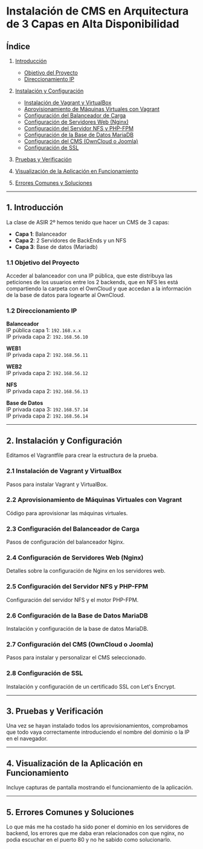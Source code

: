 # Instalación de CMS en Arquitectura de 3 Capas en Alta Disponibilidad

## Índice

1. [Introducción](#1-introducción)
   - [Objetivo del Proyecto](#11-objetivo-del-proyecto)  
   - [Direccionamiento IP](#12-direccionamiento-ip)

2. [Instalación y Configuración](#2-instalación-y-configuración)
   - [Instalación de Vagrant y VirtualBox](#21-instalación-de-vagrant-y-virtualbox)  
   - [Aprovisionamiento de Máquinas Virtuales con Vagrant](#22-aprovisionamiento-de-máquinas-virtuales-con-vagrant)  
   - [Configuración del Balanceador de Carga](#23-configuración-del-balanceador-de-carga)  
   - [Configuración de Servidores Web (Nginx)](#24-configuración-de-servidores-web-nginx)  
   - [Configuración del Servidor NFS y PHP-FPM](#25-configuración-del-servidor-nfs-y-php-fpm)  
   - [Configuración de la Base de Datos MariaDB](#26-configuración-de-la-base-de-datos-mariadb)  
   - [Configuración del CMS (OwnCloud o Joomla)](#27-configuración-del-cms-owncloud-o-joomla)  
   - [Configuración de SSL](#28-configuración-de-ssl)

3. [Pruebas y Verificación](#3-pruebas-y-verificación)

4. [Visualización de la Aplicación en Funcionamiento](#4-visualización-de-la-aplicación-en-funcionamiento)  

5. [Errores Comunes y Soluciones](#5-errores-comunes-y-soluciones)

---

## 1. Introducción
La clase de ASIR 2º hemos tenido que hacer un CMS de 3 capas:
- **Capa 1**: Balanceador  
- **Capa 2**: 2 Servidores de BackEnds y un NFS  
- **Capa 3**: Base de datos (Mariadb)

### 1.1 Objetivo del Proyecto
Acceder al balanceador con una IP pública, que este distribuya las peticiones de los usuarios entre los 2 backends, que en NFS les está compartiendo la carpeta con el OwnCloud y que accedan a la información de la base de datos para logearte al OwnCloud.

### 1.2 Direccionamiento IP

**Balanceador**  
IP pública capa 1: `192.168.x.x`  
IP privada capa 2: `192.168.56.10`  

**WEB1**  
IP privada capa 2: `192.168.56.11`  

**WEB2**  
IP privada capa 2: `192.168.56.12`  

**NFS**  
IP privada capa 2: `192.168.56.13`  

**Base de Datos**  
IP privada capa 3: `192.168.57.14`  
IP privada capa 2: `192.168.56.14`  

---

## 2. Instalación y Configuración
Editamos el Vagrantfile para crear la estructura de la prueba.

### 2.1 Instalación de Vagrant y VirtualBox  
Pasos para instalar Vagrant y VirtualBox.

### 2.2 Aprovisionamiento de Máquinas Virtuales con Vagrant  
Código para aprovisionar las máquinas virtuales.

### 2.3 Configuración del Balanceador de Carga  
Pasos de configuración del balanceador Nginx.

### 2.4 Configuración de Servidores Web (Nginx)  
Detalles sobre la configuración de Nginx en los servidores web.

### 2.5 Configuración del Servidor NFS y PHP-FPM  
Configuración del servidor NFS y el motor PHP-FPM.

### 2.6 Configuración de la Base de Datos MariaDB  
Instalación y configuración de la base de datos MariaDB.

### 2.7 Configuración del CMS (OwnCloud o Joomla)  
Pasos para instalar y personalizar el CMS seleccionado.

### 2.8 Configuración de SSL  
Instalación y configuración de un certificado SSL con Let's Encrypt.

---

## 3. Pruebas y Verificación
Una vez se hayan instalado todos los aprovisionamientos, comprobamos que todo vaya correctamente introduciendo el nombre del dominio o la IP en el navegador.

---

## 4. Visualización de la Aplicación en Funcionamiento
Incluye capturas de pantalla mostrando el funcionamiento de la aplicación.

---

## 5. Errores Comunes y Soluciones
Lo que más me ha costado ha sido poner el dominio en los servidores de backend, los errores que me daba eran relacionados con  que nginx, no podia escuchar en el puerto 80 y no he sabido como solucionarlo.
